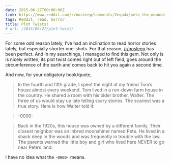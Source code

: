 ```yaml
---
date: 2015-06-27T00:00:00Z
link: https://www.reddit.com/r/nosleep/comments/2eqa4x/pete_the_moonshiner/
tags: Reddit, read, horror
title: Plot Twists!
# url: /2015/06/27/plot-twist/
---
```


<p>For some odd reason lately, I’ve had an inclination to read horror stories lately, but especially shorter one-shots. For that reason, <a href="https://www.reddit.com/r/nosleep">/r/nosleep</a> has been perfect. And in my searchings, I managed to find this gem. Not only is is nicely written, its plot twist comes right out of left field, goes around the circumference of the earth and comes back to hit you again a second time.</p>

<p>And now, for your obligatory hook/quote,</p>

<blockquote>
  <p>In the fourth and fifth grade, I spent the night at my friend Tom’s house almost every weekend. Tom lived in a run-down farm house in the country. He shared a room with his older brother, Walter. The three of us would stay up late telling scary stories.
The scariest was a true story. Here is how Walter told it:</p>
</blockquote>

<blockquote>
  <p>-0000-</p>
</blockquote>

<blockquote>
  <p>Back in the 1920s, this house was owned by a different family. Their closest neighbor was an inbred moonshiner named Pete. He lived in a shack deep in the woods and was frequently in trouble with the law. The parents warned the little boy and girl who lived here NEVER to go near Pete’s land.</p>
</blockquote>

<p>I have no idea what the <code>-0000-</code> means.</p>
